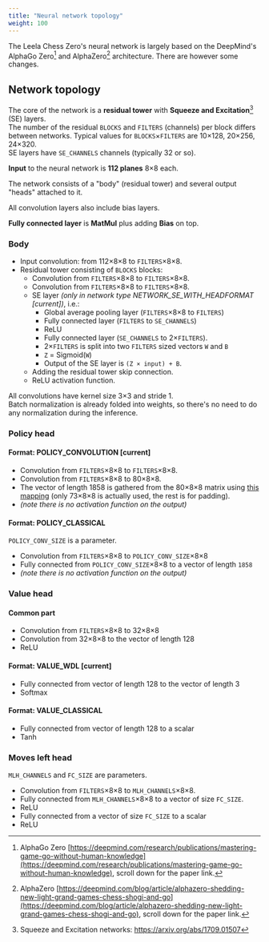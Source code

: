 ```yaml
---
title: "Neural network topology"
weight: 100
---
```


The Leela Chess Zero's neural network is largely based on the DeepMind's AlphaGo Zero[^1] and AlphaZero[^2] architecture.
There are however some changes.

## Network topology

The core of the network is a **residual tower** with **Squeeze and Excitation**[^3] (SE) layers.  
The number of the residual `BLOCKS` and `FILTERS` (channels) per block differs between networks.
Typical values for `BLOCKS`×`FILTERS` are 10×128, 20×256, 24×320.  
SE layers have `SE_CHANNELS` channels (typically 32 or so).

**Input** to the neural network is **112 planes** 8×8 each.

The network consists of a "body" (residual tower) and several output "heads" attached to it.

All convolution layers also include bias layers.

**Fully connected layer** is **MatMul** plus adding **Bias** on top.

### Body

* Input convolution: from 112×8×8 to `FILTERS`×8×8.
* Residual tower consisting of `BLOCKS` blocks:
    * Convolution from `FILTERS`×8×8 to `FILTERS`×8×8.
    * Convolution from `FILTERS`×8×8 to `FILTERS`×8×8.
    * SE layer *(only in network type NETWORK_SE_WITH_HEADFORMAT [current])*, i.e.:
        * Global average pooling layer (`FILTERS`×8×8 to `FILTERS`)
        * Fully connected layer (`FILTERS` to `SE_CHANNELS`)
        * ReLU
        * Fully connected layer (`SE_CHANNELS` to 2×`FILTERS`).
        * 2×`FILTERS` is split into two `FILTERS` sized vectors `W` and `B`
        * `Z` = Sigmoid(`W`)
        * Output of the SE layer is `(Z × input) + B`.
    * Adding the residual tower skip connection.
    * ReLU activation function.

All convolutions have kernel size 3×3 and stride 1.  
Batch normalization is already folded into weights, so there's no need to do any normalization during the inference.

### Policy head

#### Format: POLICY_CONVOLUTION [current]

* Convolution from `FILTERS`×8×8 to `FILTERS`×8×8.
* Convolution from `FILTERS`×8×8 to 80×8×8.
* The vector of length 1858 is gathered from the 80×8×8 matrix using [this mapping](https://github.com/LeelaChessZero/lc0/blob/master/src/neural/shared/policy_map.h) (only 73×8×8 is actually used, the rest is for padding).
* *(note there is no activation function on the output)*

#### Format: POLICY_CLASSICAL

`POLICY_CONV_SIZE` is a parameter.

* Convolution from `FILTERS`×8×8 to `POLICY_CONV_SIZE`×8×8
* Fully connected from `POLICY_CONV_SIZE`×8×8 to a vector of length `1858`
* *(note there is no activation function on the output)*

### Value head

#### Common part

* Convolution from `FILTERS`×8×8 to 32×8×8
* Convolution from 32×8×8 to the vector of length 128
* ReLU

#### Format: VALUE_WDL [current]

* Fully connected from vector of length 128 to the vector of length 3
* Softmax

#### Format: VALUE_CLASSICAL

* Fully connected from vector of length 128 to a scalar
* Tanh


### Moves left head

`MLH_CHANNELS` and `FC_SIZE` are parameters.

* Convolution from `FILTERS`×8×8 to `MLH_CHANNELS`×8×8.
* Fully connected from `MLH_CHANNELS`×8×8 to a vector of size `FC_SIZE`.
* ReLU
* Fully connected from a vector of size `FC_SIZE` to a scalar
* ReLU


[^1]: AlphaGo Zero [https://deepmind.com/research/publications/mastering-game-go-without-human-knowledge](https://deepmind.com/research/publications/mastering-game-go-without-human-knowledge), scroll down for the paper link.
[^2]: AlphaZero [https://deepmind.com/blog/article/alphazero-shedding-new-light-grand-games-chess-shogi-and-go](https://deepmind.com/blog/article/alphazero-shedding-new-light-grand-games-chess-shogi-and-go), scroll down for the paper link.
[^3]: Squeeze and Excitation networks: https://arxiv.org/abs/1709.01507

